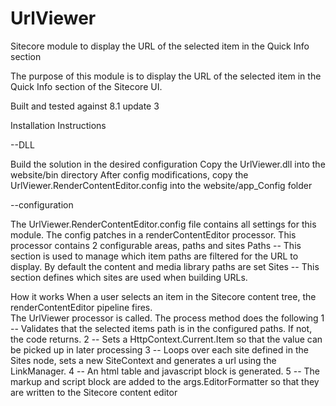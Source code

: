 # UrlViewer
Sitecore module to display the URL of the selected item in the Quick Info section

The purpose of this module is to display the URL of the selected item in the Quick Info section of the Sitecore UI.

Built and tested against 8.1 update 3

Installation Instructions

--DLL

Build the solution in the desired configuration
Copy the UrlViewer.dll into the website/bin directory
After config modifications, copy the UrlViewer.RenderContentEditor.config into the website/app_Config folder

--configuration

The UrlViewer.RenderContentEditor.config file contains all settings for this module.  The config patches in a renderContentEditor processor.
This processor contains 2 configurable areas, paths and sites
Paths -- This section is used to manage which item paths are filtered for the URL to display.  By default the content and media library paths are set
Sites -- This section defines which sites are used when building URLs.  

How it works
When a user selects an item in the Sitecore content tree, the renderContentEditor pipeline fires.  
The UrlViewer processor is called.  The process method does the following
1 -- Validates that the selected items path is in the configured paths.  If not, the code returns.
2 -- Sets a HttpContext.Current.Item so that the value can be picked up in later processing
3 -- Loops over each site defined in the Sites node, sets a new SiteContext and generates a url using the LinkManager.
4 -- An html table and javascript block is generated.
5 -- The markup and script block are added to the args.EditorFormatter so that they are written to the Sitecore content editor 
